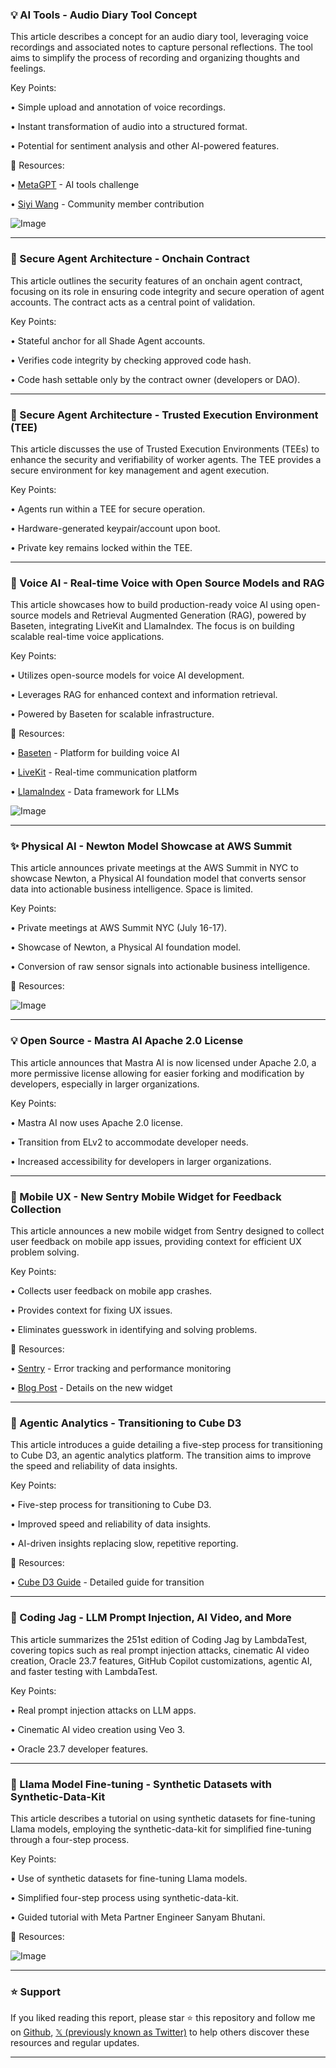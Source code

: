 ### 💡 AI Tools - Audio Diary Tool Concept

This article describes a concept for an audio diary tool, leveraging voice recordings and associated notes to capture personal reflections.  The tool aims to simplify the process of recording and organizing thoughts and feelings.

Key Points:

• Simple upload and annotation of voice recordings.


• Instant transformation of audio into a structured format.


• Potential for sentiment analysis and other AI-powered features.



🔗 Resources:

• [MetaGPT](https://x.com/MetaGPT_) - AI tools challenge


• [Siyi Wang](https://x.com/siyiwang76) - Community member contribution


![Image](https://pbs.twimg.com/amplify_video_thumb/1943340909178871808/img/9_L7__CZCUzAMQX3.jpg)


---

### 🤖 Secure Agent Architecture - Onchain Contract

This article outlines the security features of an onchain agent contract, focusing on its role in ensuring code integrity and secure operation of agent accounts.  The contract acts as a central point of validation.

Key Points:

• Stateful anchor for all Shade Agent accounts.


• Verifies code integrity by checking approved code hash.


• Code hash settable only by the contract owner (developers or DAO).



---

### 🤖 Secure Agent Architecture - Trusted Execution Environment (TEE)

This article discusses the use of Trusted Execution Environments (TEEs) to enhance the security and verifiability of worker agents.  The TEE provides a secure environment for key management and agent execution.

Key Points:

• Agents run within a TEE for secure operation.


• Hardware-generated keypair/account upon boot.


• Private key remains locked within the TEE.



---

### 🚀 Voice AI - Real-time Voice with Open Source Models and RAG

This article showcases how to build production-ready voice AI using open-source models and Retrieval Augmented Generation (RAG), powered by Baseten, integrating LiveKit and LlamaIndex.  The focus is on building scalable real-time voice applications.

Key Points:

• Utilizes open-source models for voice AI development.


• Leverages RAG for enhanced context and information retrieval.


• Powered by Baseten for scalable infrastructure.



🔗 Resources:

• [Baseten](https://x.com/basetenco) - Platform for building voice AI


• [LiveKit](https://x.com/livekit) - Real-time communication platform


• [LlamaIndex](https://x.com/LlamaIndex) - Data framework for LLMs


![Image](https://pbs.twimg.com/media/GvhsEHpWQAAGbWJ?format=jpg&name=small)


---

### ✨ Physical AI - Newton Model Showcase at AWS Summit

This article announces private meetings at the AWS Summit in NYC to showcase Newton, a Physical AI foundation model that converts sensor data into actionable business intelligence.  Space is limited.

Key Points:

• Private meetings at AWS Summit NYC (July 16-17).


• Showcase of Newton, a Physical AI foundation model.


• Conversion of raw sensor signals into actionable business intelligence.


🔗 Resources:

![Image](https://pbs.twimg.com/media/GvhTO2zW4AAqvTb?format=jpg&name=small)


---

### 💡 Open Source - Mastra AI Apache 2.0 License

This article announces that Mastra AI is now licensed under Apache 2.0, a more permissive license allowing for easier forking and modification by developers, especially in larger organizations.

Key Points:

• Mastra AI now uses Apache 2.0 license.


• Transition from ELv2 to accommodate developer needs.


• Increased accessibility for developers in larger organizations.



---

### 🚀 Mobile UX - New Sentry Mobile Widget for Feedback Collection

This article announces a new mobile widget from Sentry designed to collect user feedback on mobile app issues, providing context for efficient UX problem solving.

Key Points:

• Collects user feedback on mobile app crashes.


• Provides context for fixing UX issues.


• Eliminates guesswork in identifying and solving problems.



🔗 Resources:

• [Sentry](https://x.com/getsentry) - Error tracking and performance monitoring


• [Blog Post](https://t.co/mznM4Ru2IX) - Details on the new widget



---

### 🚀 Agentic Analytics - Transitioning to Cube D3

This article introduces a guide detailing a five-step process for transitioning to Cube D3, an agentic analytics platform.  The transition aims to improve the speed and reliability of data insights.

Key Points:

• Five-step process for transitioning to Cube D3.


• Improved speed and reliability of data insights.


• AI-driven insights replacing slow, repetitive reporting.


🔗 Resources:

• [Cube D3 Guide](https://gocube.co/3GFaV0i) - Detailed guide for transition


---

### 🤖 Coding Jag - LLM Prompt Injection, AI Video, and More

This article summarizes the 251st edition of Coding Jag by LambdaTest, covering topics such as real prompt injection attacks, cinematic AI video creation, Oracle 23.7 features, GitHub Copilot customizations, agentic AI, and faster testing with LambdaTest.

Key Points:

• Real prompt injection attacks on LLM apps.


• Cinematic AI video creation using Veo 3.


• Oracle 23.7 developer features.


---

### 🚀 Llama Model Fine-tuning - Synthetic Datasets with Synthetic-Data-Kit

This article describes a tutorial on using synthetic datasets for fine-tuning Llama models, employing the synthetic-data-kit for simplified fine-tuning through a four-step process.

Key Points:

• Use of synthetic datasets for fine-tuning Llama models.


• Simplified four-step process using synthetic-data-kit.


• Guided tutorial with Meta Partner Engineer Sanyam Bhutani.


🔗 Resources:

![Image](https://pbs.twimg.com/amplify_video_thumb/1943337170942726146/img/r8YiUdttWP1U-jnL.jpg)


---

### ⭐️ Support

If you liked reading this report, please star ⭐️ this repository and follow me on [Github](https://github.com/Drix10), [𝕏 (previously known as Twitter)](https://x.com/DRIX_10_) to help others discover these resources and regular updates.

---